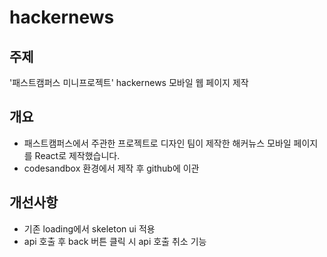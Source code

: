 # hackernews

## 주제
'패스트캠퍼스 미니프로젝트' hackernews 모바일 웹 페이지 제작

## 개요
- 패스트캠퍼스에서 주관한 프로젝트로 디자인 팀이 제작한 해커뉴스 모바일 페이지를 React로 제작했습니다.
- codesandbox 환경에서 제작 후 github에 이관

## 개선사항
- 기존 loading에서 skeleton ui 적용
- api 호출 후 back 버튼 클릭 시 api 호출 취소 기능
